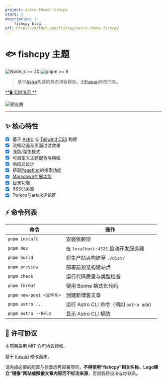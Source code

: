 ```yaml
---
project: astro-theme-fishcpy
stars: 3
description: |-
    fishcpy blog
url: https://github.com/fishcpy/astro-theme-fishcpy
---
```


# 🐟 fishcpy 主题
![Node.js >= 20](https://img.shields.io/badge/node.js-%3E%3D20-brightgreen) 
![pnpm >= 9](https://img.shields.io/badge/pnpm-%3E%3D9-blue) 

> 基于[Astro](https://astro.build)构建的静态博客模板，由[Fuwari](https://github.com/saicaca/fuwari)修改而来。

[**🖥️ 实时演示 **](https://blog.fis.ink)

![预览图](https://cdn.fis.ink/cdn/2025/09/06/68bb1a79306d1.webp)

---

## ✨ 核心特性

- [x] 基于 [Astro](https://astro.build) 与 [Tailwind CSS](https://tailwindcss.com) 构建
- [x] 流畅动画与页面过渡效果
- [x] 浅色/深色模式
- [x] 可自定义主题配色与横幅
- [x] 响应式设计
- [x] 搭载[Pagefind](https://pagefind.app/)的搜索功能
- [x] [Markdown扩展功能](https://github.com/saicaca/fuwari?tab=readme-ov-file#-markdown-extended-syntax)
- [x] 目录功能
- [x] RSS订阅源
- [x] Twikoo与artalk评论区

## ⚡ 命令列表

| 命令                    | 操作                                              |
|----------------------------|-----------------------------------------------------|
| `pnpm install`             | 安装依赖项                                |
| `pnpm dev`                 | 在 `localhost:4321` 启动开发服务器                |
| `pnpm build`               | 将生产站点构建至 `./dist/`                            |
| `pnpm preview`             | 部署前预览构建站点                                |
| `pnpm check`               | 运行代码质量与类型检查                                |
| `pnpm format`              | 使用 Biome 格式化代码                             |
| `pnpm new-post <文件名>` | 创建新博客文章                              |
| `pnpm astro ...`           | 运行 Astro CLI 命令（例如 `astro add`）          |
| `pnpm astro --help`        | 显示 Astro CLI 帮助                                 |

## 📄 许可协议

本项目采用 MIT 许可协议授权。

基于 [Fuwari](https://github.com/saicaca/fuwari) 修改而来。

请完成必要的配置与修改后再部署项目，**不得使用“fishcpy”相关名称、Logo建立“镜像”网站或照搬文章内容而不标注来源**，否则我将设法与你联系。
